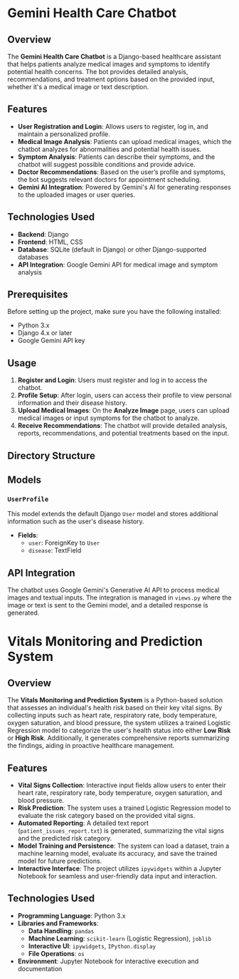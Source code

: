 ﻿
# Gemini Health Care Chatbot

## Overview

The **Gemini Health Care Chatbot** is a Django-based healthcare assistant that helps patients analyze medical images and symptoms to identify potential health concerns. The bot provides detailed analysis, recommendations, and treatment options based on the provided input, whether it's a medical image or text description.

## Features

-   **User Registration and Login**: Allows users to register, log in, and maintain a personalized profile.
-   **Medical Image Analysis**: Patients can upload medical images, which the chatbot analyzes for abnormalities and potential health issues.
-   **Symptom Analysis**: Patients can describe their symptoms, and the chatbot will suggest possible conditions and provide advice.
-   **Doctor Recommendations**: Based on the user’s profile and symptoms, the bot suggests relevant doctors for appointment scheduling.
-   **Gemini AI Integration**: Powered by Gemini's AI for generating responses to the uploaded images or user queries.

## Technologies Used

-   **Backend**: Django
-   **Frontend**: HTML, CSS
-   **Database**: SQLite (default in Django) or other Django-supported databases
-   **API Integration**: Google Gemini API for medical image and symptom analysis

## Prerequisites

Before setting up the project, make sure you have the following installed:

-   Python 3.x
-   Django 4.x or later
-   Google Gemini API key


## Usage

1.  **Register and Login**: Users must register and log in to access the chatbot.
2.  **Profile Setup**: After login, users can access their profile to view personal information and their disease history.
3.  **Upload Medical Images**: On the **Analyze Image** page, users can upload medical images or input symptoms for the chatbot to analyze.
4.  **Receive Recommendations**: The chatbot will provide detailed analysis, reports, recommendations, and potential treatments based on the input.

## Directory Structure




## Models

### `UserProfile`

This model extends the default Django `User` model and stores additional information such as the user's disease history.

-   **Fields**:
    -   `user`: ForeignKey to `User`
    -   `disease`: TextField
## API Integration

The chatbot uses Google Gemini's Generative AI API to process medical images and textual inputs. The integration is managed in `views.py` where the image or text is sent to the Gemini model, and a detailed response is generated.

# Vitals Monitoring and Prediction System

## Overview

The **Vitals Monitoring and Prediction System** is a Python-based solution that assesses an individual's health risk based on their key vital signs. By collecting inputs such as heart rate, respiratory rate, body temperature, oxygen saturation, and blood pressure, the system utilizes a trained Logistic Regression model to categorize the user's health status into either **Low Risk** or **High Risk**. Additionally, it generates comprehensive reports summarizing the findings, aiding in proactive healthcare management.

## Features

-   **Vital Signs Collection**: Interactive input fields allow users to enter their heart rate, respiratory rate, body temperature, oxygen saturation, and blood pressure.
-   **Risk Prediction**: The system uses a trained Logistic Regression model to evaluate the risk category based on the provided vital signs.
-   **Automated Reporting**: A detailed text report (`patient_issues_report.txt`) is generated, summarizing the vital signs and the predicted risk category.
-   **Model Training and Persistence**: The system can load a dataset, train a machine learning model, evaluate its accuracy, and save the trained model for future predictions.
-   **Interactive Interface**: The project utilizes `ipywidgets` within a Jupyter Notebook for seamless and user-friendly data input and interaction.

## Technologies Used

-   **Programming Language**: Python 3.x
-   **Libraries and Frameworks**:
    -   **Data Handling**: `pandas`
    -   **Machine Learning**: `scikit-learn` (Logistic Regression), `joblib`
    -   **Interactive UI**: `ipywidgets`, `IPython.display`
    -   **File Operations**: `os`
-   **Environment**: Jupyter Notebook for interactive execution and documentation
